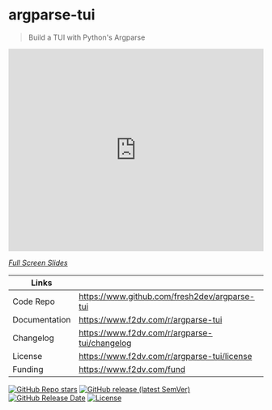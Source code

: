 # argparse-tui

> Build a TUI with Python's Argparse

<iframe src="https://www.fresh2.dev/s/argparse-tui" frameborder="0" scrolling="no" style="height: 400px; width: 100%; border: none;"></iframe>

<a href="https://www.fresh2.dev/s/argparse-tui" target="_blank">*Full Screen Slides*</a>

| Links         |                                               |
|---------------|-----------------------------------------------|
| Code Repo     | https://www.github.com/fresh2dev/argparse-tui |
| Documentation | https://www.f2dv.com/r/argparse-tui           |
| Changelog     | https://www.f2dv.com/r/argparse-tui/changelog |
| License       | https://www.f2dv.com/r/argparse-tui/license   |
| Funding       | https://www.f2dv.com/fund                     |

[![GitHub Repo stars](https://img.shields.io/github/stars/fresh2dev/argparse-tui?color=blue&style=for-the-badge)](https://star-history.com/#fresh2dev/argparse-tui&Date)
[![GitHub release (latest SemVer)](https://img.shields.io/github/v/release/fresh2dev/argparse-tui?color=blue&style=for-the-badge)](https://www.f2dv.com/r/argparse-tui/changelog)
[![GitHub Release Date](https://img.shields.io/github/release-date/fresh2dev/argparse-tui?color=blue&style=for-the-badge)](https://www.f2dv.com/r/argparse-tui/changelog)
[![License](https://img.shields.io/github/license/fresh2dev/argparse-tui?color=blue&style=for-the-badge)](https://www.f2dv.com/r/argparse-tui/license)
<!-- [![GitHub issues](https://img.shields.io/github/issues-raw/fresh2dev/argparse-tui?color=blue&style=for-the-badge)](https://www.github.com/fresh2dev/argparse-tui/issues) -->
<!-- [![GitHub pull requests](https://img.shields.io/github/issues-pr-raw/fresh2dev/argparse-tui?color=blue&style=for-the-badge)](https://www.github.com/fresh2dev/argparse-tui/pulls) -->
<!-- [![PyPI - Downloads](https://img.shields.io/pypi/dm/argparse-tui?color=blue&style=for-the-badge)](https://pypi.org/project/argparse-tui) -->
<!-- [![Docker Pulls](https://img.shields.io/docker/pulls/fresh2dev/argparse-tui?color=blue&style=for-the-badge)](https://hub.docker.com/r/fresh2dev/argparse-tui) -->
<!-- [![Funding](https://img.shields.io/badge/funding-%24%24%24-blue?style=for-the-badge)](https://www.f2dv.com/fund) -->
